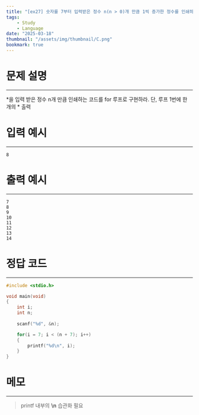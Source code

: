 ```yaml
---
title: "[ex27] 숫자를 7부터 입력받은 정수 n(n > 0)개 만큼 1씩 증가한 정수를 인쇄하는 코드를 for 루프로 구현하라."
tags:
    - Study
    - Language
date: "2025-03-18"
thumbnail: "/assets/img/thumbnail/C.png"
bookmark: true
---
```

# 문제 설명
---
*을 입력 받은 정수 n개 만큼 인쇄하는 코드를 for 루프로 구현하라.
단, 루프 1번에 한 개의 * 출력

# 입력 예시
---

```
8
```

# 출력 예시
---

```
7
8
9
10
11
12
13
14
```

# 정답 코드
---

```c
#include <stdio.h>

void main(void)
{
	int i;
	int n;
	
	scanf("%d", &n);

	for(i = 7; i < (n + 7); i++) 
	{
		printf("%d\n", i);
	}
}
```

# 메모
---
> printf 내부의 **\n** 습관화 필요